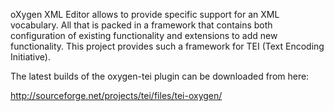 oXygen XML Editor allows to provide specific support for an XML vocabulary. All that is packed in a framework that contains both configuration of existing functionality and extensions to add new functionality. This project provides such a framework for TEI (Text Encoding Initiative).

The latest builds of the oxygen-tei plugin can be downloaded from here:

http://sourceforge.net/projects/tei/files/tei-oxygen/